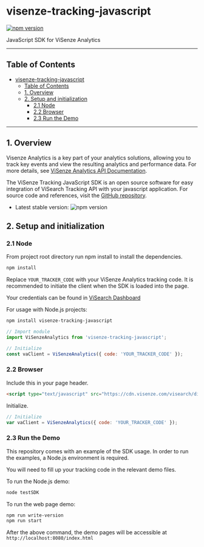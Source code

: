 # visenze-tracking-javascript

[![npm version](https://img.shields.io/npm/v/visenze-tracking-javascript.svg?style=flat)](https://www.npmjs.com/package/visenze-tracking-javascript)

JavaScript SDK for ViSenze Analytics

---

## Table of Contents

- [visenze-tracking-javascript](#visenze-tracking-javascript)
  - [Table of Contents](#table-of-contents)
  - [1. Overview](#1-overview)
  - [2. Setup and initialization](#2-setup-and-initialization)
    - [2.1 Node](#21-node)
    - [2.2 Browser](#22-browser)
    - [2.3 Run the Demo](#23-run-the-demo)

---

## 1. Overview

Visenze Analytics is a key part of your analytics solutions, allowing you to track key events and view the resulting analytics and performance data. For more details, see [ViSenze Analytics API Documentation](https://docs-internal.visenze.com/Analytics/tracker.html).

The ViSenze Tracking JavaScript SDK is an open source software for easy integration of ViSearch Tracking API with your javascript application. For source code and references, visit the [GitHub repository](https://github.com/visenze/visenze-tracking-javascript).

- Latest stable version: ![npm version](https://img.shields.io/npm/v/visenze-tracking-javascript.svg?style=flat)

## 2. Setup and initialization

### 2.1 Node

From project root directory run npm install to install the dependencies.

```sh
npm install

```

Replace `YOUR_TRACKER_CODE` with your ViSenze Analytics tracking code.
It is recommended to initiate the client when the SDK is loaded into the page.

Your credentials can be found in [ViSearch Dashboard](https://dashboard.visenze.com)

For usage with Node.js projects:

```sh
npm install visenze-tracking-javascript
```

```js
// Import module
import ViSenzeAnalytics from 'visenze-tracking-javascript';

// Initialize
const vaClient = ViSenzeAnalytics({ code: 'YOUR_TRACKER_CODE' });
```

### 2.2 Browser

Include this in your page header.

```html
<script type="text/javascript" src="https://cdn.visenze.com/visearch/dist/js/tracking.2.0.0-rc.2.js"></script>
```

Initialize.

```js
// Initialize
var vaClient = ViSenzeAnalytics({ code: 'YOUR_TRACKER_CODE' });
```

### 2.3 Run the Demo

This repository comes with an example of the SDK usage. In order to run the examples, a Node.js environment is required.

You will need to fill up your tracking code in the relevant demo files.

To run the Node.js demo:

```sh
node testSDK
```

To run the web page demo:

```sh
npm run write-version
npm run start

```

After the above command, the demo pages will be accessible at `http://localhost:8080/index.html`
